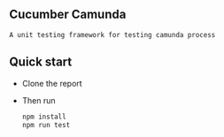 ## Cucumber Camunda

    A unit testing framework for testing camunda process 

## Quick start

 - Clone the report
 - Then run 
    
    ```bash
    npm install 
    npm run test
    ```
